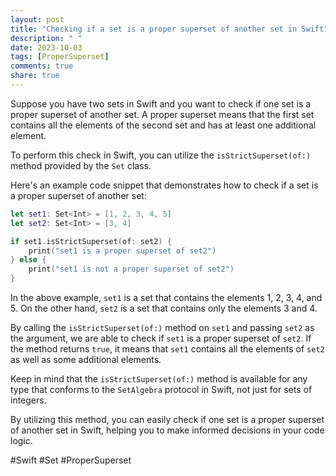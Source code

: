 ```yaml
---
layout: post
title: "Checking if a set is a proper superset of another set in Swift"
description: " "
date: 2023-10-03
tags: [ProperSuperset]
comments: true
share: true
---
```


Suppose you have two sets in Swift and you want to check if one set is a proper superset of another set. A proper superset means that the first set contains all the elements of the second set and has at least one additional element.

To perform this check in Swift, you can utilize the `isStrictSuperset(of:)` method provided by the `Set` class.

Here's an example code snippet that demonstrates how to check if a set is a proper superset of another set:

```swift
let set1: Set<Int> = [1, 2, 3, 4, 5]
let set2: Set<Int> = [3, 4]

if set1.isStrictSuperset(of: set2) {
    print("set1 is a proper superset of set2")
} else {
    print("set1 is not a proper superset of set2")
}
```

In the above example, `set1` is a set that contains the elements 1, 2, 3, 4, and 5. On the other hand, `set2` is a set that contains only the elements 3 and 4.

By calling the `isStrictSuperset(of:)` method on `set1` and passing `set2` as the argument, we are able to check if `set1` is a proper superset of `set2`. If the method returns `true`, it means that `set1` contains all the elements of `set2` as well as some additional elements.

Keep in mind that the `isStrictSuperset(of:)` method is available for any type that conforms to the `SetAlgebra` protocol in Swift, not just for sets of integers.

By utilizing this method, you can easily check if one set is a proper superset of another set in Swift, helping you to make informed decisions in your code logic.

#Swift #Set #ProperSuperset